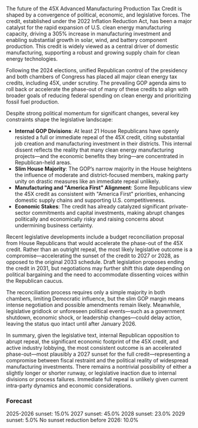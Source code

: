 The future of the 45X Advanced Manufacturing Production Tax Credit is shaped by a convergence of political, economic, and legislative forces. The credit, established under the 2022 Inflation Reduction Act, has been a major catalyst for the rapid expansion of U.S. clean energy manufacturing capacity, driving a 305% increase in manufacturing investment and enabling substantial growth in solar, wind, and battery component production. This credit is widely viewed as a central driver of domestic manufacturing, supporting a robust and growing supply chain for clean energy technologies.

Following the 2024 elections, unified Republican control of the presidency and both chambers of Congress has placed all major clean energy tax credits, including 45X, under scrutiny. The prevailing GOP agenda aims to roll back or accelerate the phase-out of many of these credits to align with broader goals of reducing federal spending on clean energy and prioritizing fossil fuel production.

Despite strong political momentum for significant changes, several key constraints shape the legislative landscape:

- **Internal GOP Divisions**: At least 21 House Republicans have openly resisted a full or immediate repeal of the 45X credit, citing substantial job creation and manufacturing investment in their districts. This internal dissent reflects the reality that many clean energy manufacturing projects—and the economic benefits they bring—are concentrated in Republican-held areas.
- **Slim House Majority**: The GOP’s narrow majority in the House heightens the influence of moderate and district-focused members, making party unity on drastic measures like an immediate repeal unlikely.
- **Manufacturing and "America First" Alignment**: Some Republicans view the 45X credit as consistent with "America First" priorities, enhancing domestic supply chains and supporting U.S. competitiveness.
- **Economic Stakes**: The credit has already catalyzed significant private-sector commitments and capital investments, making abrupt changes politically and economically risky and raising concerns about undermining business certainty.

Recent legislative developments include a budget reconciliation proposal from House Republicans that would accelerate the phase-out of the 45X credit. Rather than an outright repeal, the most likely legislative outcome is a compromise—accelerating the sunset of the credit to 2027 or 2028, as opposed to the original 2033 schedule. Draft legislation proposes ending the credit in 2031, but negotiations may further shift this date depending on political bargaining and the need to accommodate dissenting voices within the Republican caucus.

The reconciliation process requires only a simple majority in both chambers, limiting Democratic influence, but the slim GOP margin means intense negotiation and possible amendments remain likely. Meanwhile, legislative gridlock or unforeseen political events—such as a government shutdown, economic shock, or leadership changes—could delay action, leaving the status quo intact until after January 2026.

In summary, given the legislative text, internal Republican opposition to abrupt repeal, the significant economic footprint of the 45X credit, and active industry lobbying, the most consistent outcome is an accelerated phase-out—most plausibly a 2027 sunset for the full credit—representing a compromise between fiscal restraint and the political reality of widespread manufacturing investments. There remains a nontrivial possibility of either a slightly longer or shorter runway, or legislative inaction due to internal divisions or process failures. Immediate full repeal is unlikely given current intra-party dynamics and economic considerations.

### Forecast

2025-2026 sunset: 15.0%
2027 sunset: 45.0%
2028 sunset: 23.0%
2029 sunset: 5.0%
No sunset reduction before 2026: 10.0%